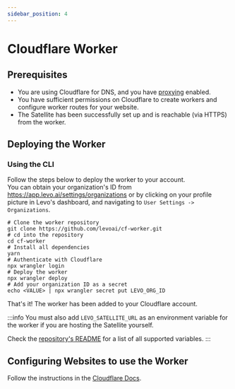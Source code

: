 ```yaml
---
sidebar_position: 4
---
```


# Cloudflare Worker

## Prerequisites
- You are using Cloudflare for DNS, and you have [proxying](https://developers.cloudflare.com/dns/manage-dns-records/reference/proxied-dns-records/) enabled.
- You have sufficient permissions on Cloudflare to create workers and configure worker routes for your website.
- The Satellite has been successfully set up and is reachable (via HTTPS) from the worker.

## Deploying the Worker

### Using the CLI

Follow the steps below to deploy the worker to your account.  
You can obtain your organization's ID from https://app.levo.ai/settings/organizations or by
clicking on your profile picture in Levo's dashboard, and navigating to `User Settings -> Organizations`.

```shell
# Clone the worker repository
git clone https://github.com/levoai/cf-worker.git
# cd into the repository
cd cf-worker
# Install all dependencies
yarn
# Authenticate with Cloudflare
npx wrangler login
# Deploy the worker
npx wrangler deploy
# Add your organization ID as a secret
echo <VALUE> | npx wrangler secret put LEVO_ORG_ID
```

That's it! The worker has been added to your Cloudflare account.

:::info
You must also add `LEVO_SATELLITE_URL` as an environment variable for the worker if you are hosting the Satellite yourself.

Check the [repository's README](https://github.com/levoai/cf-worker/blob/main/README.md) for a list of all supported variables.
:::

## Configuring Websites to use the Worker

Follow the instructions in the [Cloudflare Docs](https://developers.cloudflare.com/workers/configuration/routing/routes/#set-up-a-route).

